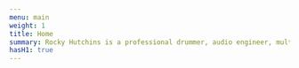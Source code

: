 ```yaml
---
menu: main
weight: 1
title: Home
summary: Rocky Hutchins is a professional drummer, audio engineer, multi-instrumentalist, artist, and live and studio musician.
hasH1: true
---
```

